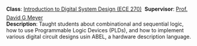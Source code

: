 <!--start_month: Aug.-->
<!--start_year: 2013-->
<!--position: Undergraduate Teaching Assistant-->
<!--institution: Purdue University-->
<!--location_city: West Lafayette-->
<!--location_state: IN-->

**Class**:
[Introduction to Digital System Design (ECE 270)](https://engineering.purdue.edu/ece270/)
&#151; **Supervisor**:
[Prof. David G Meyer](https://engineering.purdue.edu/~meyer/)
<br />
**Description**:
Taught students about combinational and sequential logic, how to use
Programmable Logic Devices (PLDs), and how to implement various digital circuit
designs usin ABEL, a hardware description language.
